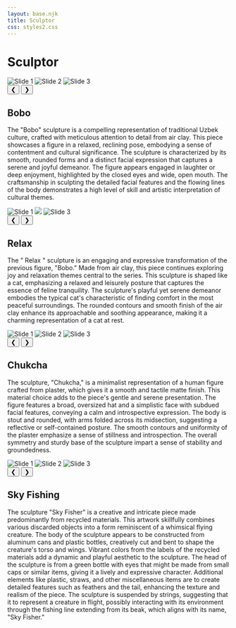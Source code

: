 ```yaml
---
layout: base.njk
title: Sculptor 
css: styles2.css
---
```

<h1>Sculptor</h1>
<div class="container2">
  
 <div class="slideshow">
     <div class="slidessul">
            <img src="/image/Bobo.jpg" alt="Slide 1" class="slide active">
            <img src="/image/Bobo2.jpg" alt="Slide 2" class="slide">
            <img src="/image/Bobo3.jpg" alt="Slide 3" class="slide">
     </div>
               <button class="btn prev">&#10094;</button>
               <button class="btn next">&#10095;</button>
 </div>
 <div class="text-content">
         <h2> Bobo </h2>
        <p>The "Bobo" sculpture is a compelling representation of traditional Uzbek culture, crafted with meticulous attention to detail from air clay. This piece showcases a figure in a relaxed, reclining pose, embodying a sense of contentment and cultural significance. The sculpture is characterized by its smooth, rounded forms and a distinct facial expression that captures a serene and joyful demeanor. The figure appears engaged in laughter or deep enjoyment, highlighted by the closed eyes and wide, open mouth. The craftsmanship in sculpting the detailed facial features and the flowing lines of the body demonstrates a high level of skill and artistic interpretation of cultural themes.</p>
 </div>
</div>

<div class="container2">
  
 <div class="slideshow">
      <div class="slidessul">
            <img src="/image/Relax.jpg" alt="Slide 1" class="slide active">
            <img src="/image/Relax2.jpg" class="slide">
            <img src="/image/Relax3.jpg" alt="Slide 3" class="slide">
          </div>
                 <button class="btn prev">&#10094;</button>
                 <button class="btn next">&#10095;</button>
          </div>
     <div class="text-content">
      <h2> Relax </h2>
        <p>The " Relax " sculpture is an engaging and expressive transformation of the previous figure, "Bobo." Made from air clay, this piece continues exploring joy and relaxation themes central to the series. This sculpture is shaped like a cat, emphasizing a relaxed and leisurely posture that captures the essence of feline tranquility. The sculpture's playful yet serene demeanor embodies the typical cat's characteristic of finding comfort in the most peaceful surroundings. The rounded contours and smooth finish of the air clay enhance its approachable and soothing appearance, making it a charming representation of a cat at rest.</p>
 </div>
</div>
<div class="container2">
  
 <div class="slideshow">
     <div class="slidessul">
            <img src="/image/Chukcha2.jpg" alt="Slide 1" class="slide active">
            <img src="/image/Chukcha3.jpg" alt="Slide 2" class="slide">
            <img src="/image/Chukcha4.jpg" alt="Slide 3" class="slide">
           </div>
           <button class="btn prev">&#10094;</button>
           <button class="btn next">&#10095;</button>
      </div>
 <div class="text-content">
      <h2> Chukcha</h2>
        <p>The sculpture, "Chukcha," is a minimalist representation of a human figure crafted from plaster, which gives it a smooth and tactile matte finish. This material choice adds to the piece's gentle and serene presentation. The figure features a broad, oversized hat and a simplistic face with subdued facial features, conveying a calm and introspective expression.
        The body is stout and rounded, with arms folded across its midsection, suggesting a reflective or self-contained posture. The smooth contours and uniformity of the plaster emphasize a sense of stillness and introspection. The overall symmetry and sturdy base of the sculpture impart a sense of stability and groundedness.
        </p>
    </div>
</div>
<div class="container2">
  
 <div class="slideshow">
        <div class="slidessul">
            <img src="/image/Skyfisher.jpg" alt="Slide 1" class="slide active">
            <img src="/image/Skyfisher6.jpg" alt="Slide 2" class="slide">
            <img src="/image/Skyfisher9.jpg" alt="Slide 3" class="slide">
        </div>
               <button class="btn prev">&#10094;</button>
               <button class="btn next">&#10095;</button>
    </div>
    <div class="text-content">
      <h2> Sky Fishing</h2>
        <p>The sculpture "Sky Fisher" is a creative and intricate piece made predominantly from recycled materials. This artwork skillfully combines various discarded objects into a form reminiscent of a whimsical flying creature. The body of the sculpture appears to be constructed from aluminum cans and plastic bottles, creatively cut and bent to shape the creature's torso and wings. Vibrant colors from the labels of the recycled materials add a dynamic and playful aesthetic to the sculpture.
        The head of the sculpture is from a green bottle with eyes that might be made from small caps or similar items, giving it a lively and expressive character. Additional elements like plastic, straws, and other miscellaneous items are  to create detailed features such as feathers and the tail, enhancing the texture and realism of the piece. The sculpture is suspended by strings, suggesting that it  to represent a creature in flight, possibly interacting with its environment through the fishing line extending from its beak, which aligns with its name, "Sky Fisher."
       </p>
    </div>
</div>